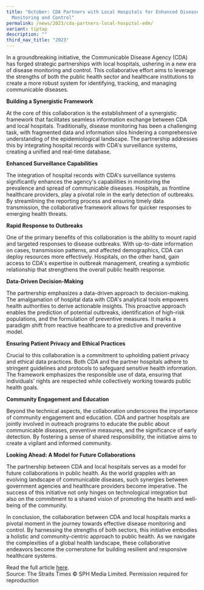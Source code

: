 ```yaml
---
title: "October: CDA Partners with Local Hospitals for Enhanced Disease
  Monitoring and Control"
permalink: /news/2023/cda-partners-local-hospital-edm/
variant: tiptap
description: ""
third_nav_title: "2023"
---
```

<p>In a groundbreaking initiative, the Communicable Disease Agency (CDA) has forged strategic partnerships with local hospitals, ushering in a new era of disease monitoring and control. This collaborative effort aims to leverage the strengths of both the public health sector and healthcare institutions to create a more robust system for identifying, tracking, and managing communicable diseases.</p><p><strong>Building a Synergistic Framework</strong></p><p>At the core of this collaboration is the establishment of a synergistic framework that facilitates seamless information exchange between CDA and local hospitals. Traditionally, disease monitoring has been a challenging task, with fragmented data and information silos hindering a comprehensive understanding of the epidemiological landscape. The partnership addresses this by integrating hospital records with CDA's surveillance systems, creating a unified and real-time database.</p><p><strong>Enhanced Surveillance Capabilities</strong></p><p>The integration of hospital records with CDA's surveillance systems significantly enhances the agency's capabilities in monitoring the prevalence and spread of communicable diseases. Hospitals, as frontline healthcare providers, play a pivotal role in the early detection of outbreaks. By streamlining the reporting process and ensuring timely data transmission, the collaborative framework allows for quicker responses to emerging health threats.</p><p><strong>Rapid Response to Outbreaks</strong></p><p>One of the primary benefits of this collaboration is the ability to mount rapid and targeted responses to disease outbreaks. With up-to-date information on cases, transmission patterns, and affected demographics, CDA can deploy resources more effectively. Hospitals, on the other hand, gain access to CDA's expertise in outbreak management, creating a symbiotic relationship that strengthens the overall public health response.</p><p><strong>Data-Driven Decision-Making</strong></p><p>The partnership emphasizes a data-driven approach to decision-making. The amalgamation of hospital data with CDA's analytical tools empowers health authorities to derive actionable insights. This proactive approach enables the prediction of potential outbreaks, identification of high-risk populations, and the formulation of preventive measures. It marks a paradigm shift from reactive healthcare to a predictive and preventive model.</p><p><strong>Ensuring Patient Privacy and Ethical Practices</strong></p><p>Crucial to this collaboration is a commitment to upholding patient privacy and ethical data practices. Both CDA and the partner hospitals adhere to stringent guidelines and protocols to safeguard sensitive health information. The framework emphasizes the responsible use of data, ensuring that individuals' rights are respected while collectively working towards public health goals.</p><p><strong>Community Engagement and Education</strong></p><p>Beyond the technical aspects, the collaboration underscores the importance of community engagement and education. CDA and partner hospitals are jointly involved in outreach programs to educate the public about communicable diseases, preventive measures, and the significance of early detection. By fostering a sense of shared responsibility, the initiative aims to create a vigilant and informed community.</p><p><strong>Looking Ahead: A Model for Future Collaborations</strong></p><p>The partnership between CDA and local hospitals serves as a model for future collaborations in public health. As the world grapples with an evolving landscape of communicable diseases, such synergies between government agencies and healthcare providers become imperative. The success of this initiative not only hinges on technological integration but also on the commitment to a shared vision of promoting the health and well-being of the community.</p><p>In conclusion, the collaboration between CDA and local hospitals marks a pivotal moment in the journey towards effective disease monitoring and control. By harnessing the strengths of both sectors, this initiative embodies a holistic and community-centric approach to public health. As we navigate the complexities of a global health landscape, these collaborative endeavors become the cornerstone for building resilient and responsive healthcare systems.</p><p>Read the full article <a href="/" rel="noopener noreferrer nofollow" target="_blank">here</a>. <br>Source: The Straits Times © SPH Media Limited. Permission required for reproduction</p>